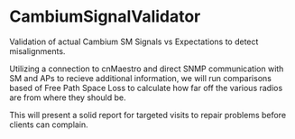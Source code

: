 # CambiumSignalValidator
Validation of actual Cambium SM Signals vs Expectations to detect misalignments.

Utilizing a connection to cnMaestro and direct SNMP communication with SM and APs to 
recieve additional information, we will run comparisons based of Free Path Space Loss to 
calculate how far off the various radios are from where they should be.

This will present a solid report for targeted visits to repair problems before clients can complain.
